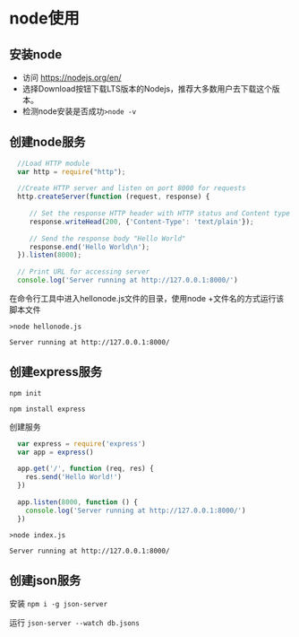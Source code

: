 # node使用
## 安装node
- 访问 https://nodejs.org/en/
- 选择Download按钮下载LTS版本的Nodejs，推荐大多数用户去下载这个版本。
- 检测node安装是否成功`>node -v`

## 创建node服务
```js
  //Load HTTP module
  var http = require("http");
  
  //Create HTTP server and listen on port 8000 for requests
  http.createServer(function (request, response) {
  
     // Set the response HTTP header with HTTP status and Content type
     response.writeHead(200, {'Content-Type': 'text/plain'});
     
     // Send the response body "Hello World"
     response.end('Hello World\n');
  }).listen(8000);
  
  // Print URL for accessing server
  console.log('Server running at http://127.0.0.1:8000/')
```
在命令行工具中进入hellonode.js文件的目录，使用node +文件名的方式运行该脚本文件

`>node hellonode.js`

`Server running at http://127.0.0.1:8000/`

## 创建express服务
`npm init`

`npm install express`

创建服务
```js
  var express = require('express')
  var app = express()
  
  app.get('/', function (req, res) {
    res.send('Hello World!')
  })
  
  app.listen(8000, function () {
    console.log('Server running at http://127.0.0.1:8000/')
  })
```
`>node index.js`

`Server running at http://127.0.0.1:8000/`

## 创建json服务
安装 `npm i -g json-server`

运行 `json-server --watch db.jsons`


















